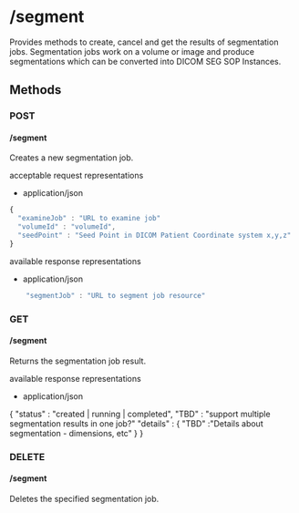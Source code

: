 # /segment

Provides methods to create, cancel and get the results of segmentation jobs.  Segmentation jobs work on a volume
or image and produce segmentations which can be converted into DICOM SEG SOP Instances.
## Methods

### POST
#### /segment

Creates a new segmentation job.

acceptable request representations

* application/json

```javascript
{
  "examineJob" : "URL to examine job"
  "volumeId" : "volumeId",
  "seedPoint" : "Seed Point in DICOM Patient Coordinate system x,y,z"
}


```

available response representations

* application/json

```javascript
    "segmentJob" : "URL to segment job resource"
```

### GET
#### /segment

Returns the segmentation job result.

available response representations

* application/json


{
    "status" : "created | running | completed",
    "TBD" : "support multiple segmentation results in one job?"
    "details" : {
        "TBD" :"Details about segmentation - dimensions, etc"
    }
}

### DELETE
#### /segment

Deletes the specified segmentation job.
